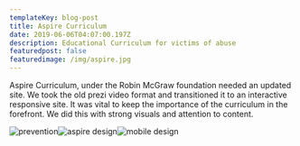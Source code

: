```yaml
---
templateKey: blog-post
title: Aspire Curriculum
date: 2019-06-06T04:07:00.197Z
description: Educational Curriculum for victims of abuse
featuredpost: false
featuredimage: /img/aspire.jpg
---
```

<span>Aspire Curriculum, under the Robin McGraw foundation needed an updated site. We took the old prezi video format and transitioned it to an interactive responsive site. It was vital to keep the importance of the curriculum in the forefront. We did this with strong visuals and attention to content.</span><div style="text-align:center;display: inline-block">
![prevention](/img/aspire1.jpg)![aspire design](/img/aspire3.jpg)![mobile design](/img/aspire4.jpg)
</div>
